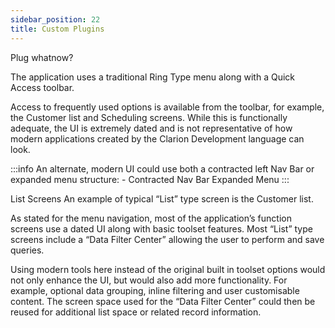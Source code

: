 ```yaml
---
sidebar_position: 22
title: Custom Plugins
---
```


Plug whatnow?

The application uses a traditional Ring Type menu along with a Quick Access toolbar.

Access to frequently used options is available from the toolbar, for example, the Customer list and Scheduling screens.
While this is functionally adequate, the UI is extremely dated and is not representative of how modern applications created by the Clarion Development language can look.

:::info
An alternate, modern UI could use both a contracted left Nav Bar or expanded menu structure: -
Contracted Nav Bar
Expanded Menu
:::

List Screens
An example of typical “List” type screen is the Customer list.


As stated for the menu navigation, most of the application’s function screens use a dated UI along with basic toolset features.  Most “List” type screens include a “Data Filter Center” allowing the user to perform and save queries.

Using modern tools here instead of the original built in toolset options would not only enhance the UI, but would also add more functionality.  For example, optional data grouping, inline filtering and user customisable content.  The screen space used for the “Data Filter Center” could then be reused for additional list space or related record information.
